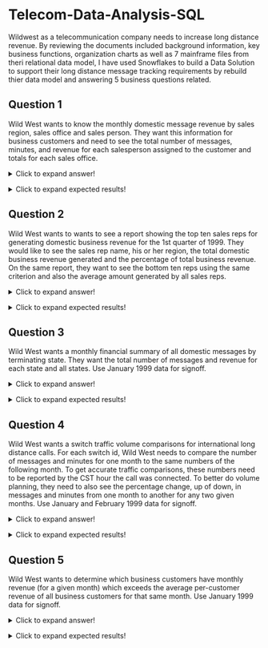 # Telecom-Data-Analysis-SQL

Wildwest as a telecommunication company needs to increase long distance revenue. By reviewing the documents included background information, key business functions, organization charts as well as 7 mainframe files from theri relational data model, I have used Snowflakes to build a Data Solution to support their long distance message tracking requirements by rebuild thier data model and answering 5 business questions related.


## Question 1 

Wild West wants to know the monthly domestic message revenue by sales region, sales office and sales person. They want this information for business customers and need to see the total number of messages, minutes, and revenue for each salesperson assigned to the customer and totals for each sales office.

<details>
  <summary>Click to expand answer!</summary>

  ##### Answer
```sql
WITH
    rev_sale_rep AS (
        SELECT
            SALES_REP_NO,
            ROUND(SUM(COALESCE(REV_AMT, 0)), 2) as month_rev,
            ROUND(SUM(REV_MIN + ROUND(REV_SEC / 60, 2)), 2) as month_min,
            COUNT(*) as num_message
        FROM
            REPASSGN
            LEFT JOIN BMSG9901 ON (
                BILL_AREA_CODE = AREA_CODE
                AND BILL_EXCHANGE = EXCHANGE
                AND BILL_LINE = LINE
            )
        WHERE
            TERM_ST NOT IN (
                SELECT
                    state_code
                FROM
                    domestic_states
            )
            AND TRIM(TERM_ST) <> ''
        GROUP BY
            SALES_REP_NO
    ),
    month_rev_rep AS (
        SELECT
            REP_FIRST_NAME,
            REP_LAST_NAME,
            REP_OFFICE,
            REP_REGION,
            COALESCE(month_rev, 0) as monthly_rev,
            month_min,
            num_message
        FROM
            SALESREP
            LEFT JOIN rev_sale_rep USING (SALES_REP_NO)
    )
SELECT
    REP_OFFICE,
    SUM(monthly_rev) as office_rev
FROM
    month_rev_rep
GROUP BY
    REP_OFFICE
ORDER BY
    office_rev desc
```

</details>
</p>

<details>
  <summary>Click to expand expected results!</summary>

  ##### Expected Results:

 | REP_OFFICE     | OFFICE_REV |
 | -------------- | ---------- |
 | Casper         | 11793.08   |
 | Portland       | 10202.11   |
 | San Francisco  | 9333.58    |
 | Honolulu       | 9294.64    |
 | Phoenix        | 8727.30    |
 | Laramie        | 8607.97    |
 | Santa Barbara  | 8392.10    |
 | Denver         | 8160.93    |
 | Flagstaff      | 7541.14    |
 | Los Angeles    | 7326.12    |
 | Seattle        | 7232.06    |
 | Salt Lake City | 6708.09    |
 | Palm Springs   | 6360.74    |
 | Helena         | 6044.99    |
 | San Diego      | 5372.07    |
 | Sacramento     | 5164.36    |
 | Nome           | 5094.68    |
 | Rock Springs   | 5038.50    |
 | Albuquerque    | 4962.74    |
 | Fairbanks      | 4910.11    |
 | Eugene         | 4813.94    |
 | Tucson         | 4285.98    |
 | Butte          | 3477.09    |
 | Santa Fe       | 2700.16    |
 | Spokane        | 2374.88    |

 </details>
</p>



## Question 2

Wild West wants to wants to see a report showing the top ten sales reps for generating domestic business revenue for the 1st quarter of 1999. They would like to see the sales rep name, his or her region, the total domestic business revenue generated and the percentage of total business revenue. On the same report, they want to see the bottom ten reps using the same criterion and also the average amount generated by all sales reps.

<details>
  <summary>Click to expand answer!</summary>

  ##### Answer
```sql
WITH
    first_quarter AS (
        SELECT
            *
        FROM
            BMSG9901
        UNION ALL
        SELECT
            *
        FROM
            BMSG9902
        UNION ALL
        SELECT
            *
        FROM
            BMSG9903
    ),
    domestic_revenue_per_salesp AS (
        SELECT
            SALES_REP_NO,
            SUM(CAST(REV_AMT as float)) as domestic_revenue
        FROM
            first_quarter
            RIGHT JOIN REPASSGN ON (
                BILL_AREA_CODE = AREA_CODE
                AND BILL_EXCHANGE = EXCHANGE
                AND BILL_LINE = LINE
            )
        WHERE
            TERM_ST NOT IN (
                SELECT
                    state_code
                FROM
                    domestic_states
            )
            AND TRIM(TERM_ST) <> ''
        GROUP BY
            1
    ),
    total_revenue_per_salesp AS (
        SELECT
            SALES_REP_NO,
            SUM(CAST(REV_AMT as float)) as total_revenue
        FROM
            first_quarter
            RIGHT JOIN REPASSGN ON (
                BILL_AREA_CODE = AREA_CODE
                AND BILL_EXCHANGE = EXCHANGE
                AND BILL_LINE = LINE
            )
        GROUP BY
            1
    ),
    domestic_total_revenue_per_salesp AS (
        SELECT
            SALES_REP_NO,
            domestic_revenue,
            total_revenue
        FROM
            domestic_revenue_per_salesp
            LEFT JOIN total_revenue_per_salesp USING (SALES_REP_NO)
    ),
    sales_per_rep AS (
        SELECT
            RANK() OVER (
                ORDER BY
                    domestic_revenue DESC
            ) AS rank,
            REP_FIRST_NAME,
            REP_LAST_NAME,
            domestic_revenue,
            REP_REGION,
            ROUND((domestic_revenue / total_revenue) * 100, 2) as rev_perc
        FROM
            domestic_total_revenue_per_salesp
            -- FROM (
            --    SELECT SUM(revenue) OVER() as total_rev, RANK() OVER(ORDER BY revenue DESC) AS rank, SALES_REP_NO, revenue           
            --    FROM domestic_revenue_per_salesp   
            -- )
            LEFT JOIN SALESREP USING (SALES_REP_NO)
    ) (
        SELECT
            *
        FROM
            sales_per_rep
        ORDER BY
            domestic_revenue DESC
        LIMIT
            10
    )
UNION ALL
(
    SELECT
        *
    FROM
        sales_per_rep
    ORDER BY
        domestic_revenue
    LIMIT
        10
)
```

</details>
</p>

<details>
  <summary>Click to expand expected results!</summary>

  ##### Expected Results:
  | RANK | REP_FIRST_NAME | REP_LAST_NAME | DOMESTIC_REVENUE | REP_REGION | REV_PERC |
  | ---- | -------------- | ------------- | ---------------- | ---------- | -------- |
  | 1    | PAUL           | KANE          | 8407.79          | 1          | 23.85    |
  | 2    | MICHAEL        | TRACY         | 8204.26          | 2          | 53.92    |
  | 3    | JAMES          | MILES         | 8048.28          | 1          | 58.94    |
  | 4    | LYDIA          | ADAMS         | 7935.03          | 2          | 60.99    |
  | 5    | LAURA          | IRWIN         | 7623.59          | 1          | 67.2     |
  | 6    | ERICA          | FREDRICKSON   | 6518.61          | 1          | 64.19    |
  | 7    | SUSAN          | CONTE         | 5791.99          | 3          | 32.84    |
  | 8    | MICHAEL        | FRANK         | 5161.37          | 3          | 62.54    |
  | 9    | LAURA          | DOBSON        | 4903.26          | 2          | 63.35    |
  | 10   | EVAN           | CONTE         | 4437.02          | 1          | 47.87    |
  | 297  | ERICA          | ADAMS         | 28.65            | 2          | 0.29     |
  | 296  | ERICA          | KANE          | 38.46            | 1          | 0.14     |
  | 295  | LYDIA          | ROTH          | 39.39            | 2          | 0.27     |
  | 294  | DAVID          | LANE          | 50.52            | 2          | 0.43     |
  | 293  | EVAN           | DRYER         | 59.34            | 1          | 0.94     |
  | 292  | PAUL           | GREGORY       | 59.4             | 2          | 0.76     |
  | 291  | SANDY          | DRYER         | 68.76            | 1          | 1.13     |
  | 290  | PAUL           | CONTE         | 85.89            | 2          | 0.87     |
  | 289  | DAVID          | SHERIDAN      | 89.37            | 2          | 0.87     |
  | 288  | JAMES          | ROTH          | 105.51           | 2          | 0.65     |
  </details>
</p>



## Question 3 

Wild West wants a monthly financial summary of all domestic messages by terminating state. They want the total number of messages and revenue for each state and all states. Use January 1999 data for signoff.

<details>
  <summary>Click to expand answer!</summary>

  ##### Answer
```sql
WITH
    info_9901 AS (
        SELECT
            COALESCE(TERM_ST, 'info_total_states'),
            SUM(REV_AMT) as revenue,
            COUNT(TERM_ST) as number_of_message
        FROM
            BMSG9901
        WHERE
            TERM_ST IN (
                SELECT
                    state_code
                FROM
                    domestic_states
            )
        GROUP BY
            ROLLUP (TERM_ST)
    ),
    info_9902 AS (
        SELECT
            COALESCE(TERM_ST, 'info_total_states'),
            SUM(REV_AMT) as revenue,
            COUNT(TERM_ST) as number_of_message
        FROM
            BMSG9902
        WHERE
            TERM_ST IN (
                SELECT
                    state_code
                FROM
                    domestic_states
            )
        GROUP BY
            ROLLUP (TERM_ST)
    ),
    info_9903 AS (
        SELECT
            COALESCE(TERM_ST, 'info_total_states'),
            SUM(REV_AMT) as revenue,
            COUNT(TERM_ST) as number_of_message
        FROM
            BMSG9903
        WHERE
            TERM_ST IN (
                SELECT
                    state_code
                FROM
                    domestic_states
            )
        GROUP BY
            ROLLUP (TERM_ST)
    ),
    info_9904 AS (
        SELECT
            COALESCE(TERM_ST, 'info_total_states'),
            SUM(REV_AMT) as revenue,
            COUNT(TERM_ST) as number_of_message
        FROM
            BMSG9904
        WHERE
            TERM_ST IN (
                SELECT
                    state_code
                FROM
                    domestic_states
            )
        GROUP BY
            ROLLUP (TERM_ST)
    ),
    info_0001 AS (
        SELECT
            COALESCE(TERM_ST, 'info_total_states'),
            SUM(REV_AMT) as revenue,
            COUNT(TERM_ST) as number_of_message
        FROM
            BMSG0001
        WHERE
            TERM_ST IN (
                SELECT
                    state_code
                FROM
                    domestic_states
            )
        GROUP BY
            ROLLUP (TERM_ST)
    )
SELECT
    *
FROM
    info_9901
UNION ALL
SELECT
    *
FROM
    info_9902
UNION ALL
SELECT
    *
FROM
    info_9903
UNION ALL
SELECT
    *
FROM
    info_9904
UNION ALL
SELECT
    *
FROM
    info_0001

```
</details>
</p>

<details>
  <summary>Click to expand expected results!</summary>

  ##### Expected Results:


  </details>
</p>



## Question 4

Wild West wants a switch traffic volume comparisons for international long distance calls. For each switch id, Wild West needs to compare the number of messages and minutes for one month to the same numbers of the following month. To get accurate traffic comparisons, these numbers need to be reported by the CST hour the call was connected. To better do volume planning, they need to also see the percentage change, up of down, in messages and minutes from one month to another for any two given months. Use January and February 1999 data for signoff.

<details>
  <summary>Click to expand answer!</summary>

  ##### Answer
```sql
WITH
    switch_9901 AS (
        SELECT
            LOCAL_SW_ID,
            ROUND(SUM(REV_MIN + REV_SEC / 60), 2) as sum_min_9901,
            COUNT(CON_CST) as message_9901
        FROM
            BMSG9901
        WHERE
            TERM_CNTRY <> '  '
            AND CON_CST <= 24
            AND LOCAL_SW_ID <> '  '
        GROUP BY
            LOCAL_SW_ID
    ),
    switch_9902 AS (
        SELECT
            LOCAL_SW_ID,
            ROUND(SUM(CON_MIN + CON_SEC / 60), 2) as sum_min_9902,
            COUNT(CON_CST) as message_9902
        FROM
            BMSG9902
        WHERE
            TERM_CNTRY <> '  '
            AND CON_CST <= 24
            AND LOCAL_SW_ID <> '  '
        GROUP BY
            LOCAL_SW_ID
    )
SELECT
    LOCAL_SW_ID,
    sum_min_9901,
    sum_min_9902,
    round(
        (sum_min_9902 - sum_min_9901) / sum_min_9901 * 100,
        2
    ) as percentage_min,
    message_9901,
    message_9902,
    round(
        (message_9902 - message_9901) / message_9901 * 100,
        2
    ) as percentage_mess
FROM
    SWITCH_9901
    FULL JOIN SWITCH_9902 USING (LOCAL_SW_ID)
ORDER BY
    LOCAL_SW_ID ASC
SELECT
    LOCAL_SW_ID,
    CON_MIN,
    REV_MIN,
    REV_SEC
FROM
    BMSG9901
WHERE
    CON_MIN > 59
```
</details>
</p>

<details>
  <summary>Click to expand expected results!</summary>

  ##### Expected Results:
  | LOCAL_SW_ID | CON_MIN | REV_MIN | REV_SEC |
  | ----------- | ------- | ------- | ------- |
  | 89          | 90      | 11      | 51      |
  | 08          | 90      | 11      | 30      |
  | 89          | 90      | 11      | 51      |
  | 19          | 90      | 11      | 30      |
  | 89          | 90      | 11      | 51      |
  | 68          | 90      | 11      | 51      |
  | 89          | 90      | 11      | 51      |
  | 89          | 90      | 11      | 51      |
  | 08          | 90      | 11      | 30      |
  | 08          | 90      | 11      | 30      |
  | 89          | 90      | 11      | 51      |
  | 08          | 90      | 11      | 30      |
  | 19          | 90      | 11      | 30      |
  | 08          | 90      | 11      | 30      |
  | 19          | 90      | 11      | 30      |
  | 68          | 90      | 11      | 51      |
  | 89          | 90      | 11      | 51      |
  | 89          | 90      | 11      | 51      |
  | 08          | 90      | 11      | 30      |
</details>
</p>



## Question 5
Wild West wants to determine which business customers have monthly revenue (for a given month) which exceeds the average per-customer revenue of all business customers for that same month. Use January 1999 data for signoff.
<details>
  <summary>Click to expand answer!</summary>

  ##### Answer
```sql
WITH
    customer_rev AS (
        SELECT
            CUST_ID,
            NAME,
            SUM(REV_AMT) as total_rev
        FROM
            BUSCUST
            LEFT JOIN BMSG9901 ON (
                BILL_AREA_CODE = AREA_CODE
                AND BILL_EXCHANGE = EXCHANGE
                AND BILL_LINE = LINE
            )
        WHERE
            REV_AMT <> '  '
        GROUP BY
            CUST_ID,
            NAME
    ),
    avg_rev AS (
        SELECT
            CUST_ID,
            ROUND(AVG(total_rev) OVER (), 2) as avg_rev
        FROM
            customer_rev
    )
SELECT
    CUST_ID,
    NAME,
    total_rev,
    avg_rev
FROM
    customer_rev
    LEFT JOIN avg_rev USING (cust_id)
WHERE
    total_rev > avg_rev
ORDER BY
    total_rev DESC
```
</details>
</p>

<details>
  <summary>Click to expand expected results!</summary>

  ##### Expected Results:
  | CUST_ID | NAME                             | TOTAL_REV | AVG_REV |
  | ------- | -------------------------------- | --------- | ------- |
  | 16102   | Gemini Computer                  | 9456.53   | 3234.45 |
  | 16312   | Arpin Movers                     | 7342.12   | 3234.45 |
  | 16351   | Fitch Realtors                   | 5370.77   | 3234.45 |
  | 16269   | Burnham Boilers                  | 5221.21   | 3234.45 |
  | 16025   | Lyon Barrell Co.                 | 5124.59   | 3234.45 |
  | 16113   | Discount Plus                    | 4919.31   | 3234.45 |
  | 16153   | Lenny's Oil Service              | 4918.75   | 3234.45 |
  | 16394   | Reynolds & Reynolds              | 4896.97   | 3234.45 |
  | 16146   | Wonderland Motel                 | 4873.72   | 3234.45 |
  | 16323   | Contemporary Furniture           | 4826      | 3234.45 |
  | 16201   | Holbrook Insurance               | 4763.81   | 3234.45 |
  | 16091   | International Stencil            | 4762.74   | 3234.45 |
  | 16057   | East Side Clinic                 | 4698.2    | 3234.45 |
  | 16062   | J Marino & Sons                  | 4676.58   | 3234.45 |
  | 16180   | Higgins Mobile Homes             | 4633.19   | 3234.45 |
  | 16198   | The Sweat Shop                   | 4631.66   | 3234.45 |
  | 16089   | Chicken Power Retail             | 4627.06   | 3234.45 |
  | 16268   | Teresa's School of Dance         | 4595.46   | 3234.45 |
  | 16014   | Professional Karate              | 4587.71   | 3234.45 |
  | 16059   | Conlon & Donnelly                | 4584.18   | 3234.45 |
  | 16338   | Mon Kow Restaurant               | 4555.99   | 3234.45 |
  | 16048   | Horizons Optical                 | 4501.89   | 3234.45 |
  | 16281   | Adventure Photography            | 4499.59   | 3234.45 |
  | 16257   | The Card Shop                    | 4490.11   | 3234.45 |
  | 16352   | Atlas Pallet                     | 4469.47   | 3234.45 |
  | 16270   | White Roofing                    | 4404.89   | 3234.45 |
  | 16215   | My Three Sons                    | 4389.54   | 3234.45 |
  | 16225   | Sloane Professional Services     | 4356.2    | 3234.45 |
  | 16365   | Interior Decors                  | 4348.34   | 3234.45 |
  | 16010   | Flooring Wholesalers             | 4307.79   | 3234.45 |
  | 16300   | Dobson Fence Co.                 | 4279.46   | 3234.45 |
  | 16279   | Linsco                           | 4265.53   | 3234.45 |
  | 16028   | JC Case Company                  | 4264.7    | 3234.45 |
  | 16243   | Valley Propane                   | 4226.01   | 3234.45 |
  | 16247   | Tobin Interiors                  | 4206.81   | 3234.45 |
  | 16329   | Stanley's Boat Yard              | 4205.65   | 3234.45 |
  | 16056   | Armstrong Services               | 4204.56   | 3234.45 |
  | 16282   | Magic Carpets                    | 4201.62   | 3234.45 |
  | 16379   | Lambert Engraving                | 4192.98   | 3234.45 |
  | 16350   | Elvin TV&Appliance               | 4189.33   | 3234.45 |
  | 16186   | Morel Cycle                      | 4183.46   | 3234.45 |
  | 16246   | Magic Auto Centers               | 4172.22   | 3234.45 |
  | 16360   | Brook Manor Diner                | 4163.88   | 3234.45 |
  | 16060   | A&L Compressed Gasses            | 4162.73   | 3234.45 |
  | 16118   | Pacific Elevator                 | 4141.17   | 3234.45 |
  | 16272   | Premier Studio                   | 4140.48   | 3234.45 |
  | 16074   | Van Dora Nursing Home            | 4126.04   | 3234.45 |
  | 16382   | Pacific County Oil and Heating   | 4118.33   | 3234.45 |
  | 16012   | Ingalls Group                    | 4108.63   | 3234.45 |
  | 16320   | Bud's Appliance Repairs          | 4101.61   | 3234.45 |
  | 16305   | Pacific Design Engineers         | 4080.3    | 3234.45 |
  | 16316   | Cranston Coatings                | 4070.75   | 3234.45 |
  | 16058   | Major Electric Supply            | 4066.83   | 3234.45 |
  | 16334   | Carey Co.                        | 4045.91   | 3234.45 |
  | 16049   | Plainville Liquors               | 4037.72   | 3234.45 |
  | 16061   | United Steelworkers              | 4023.29   | 3234.45 |
  | 16217   | Haskins Pharmacy                 | 4020.93   | 3234.45 |
  | 16371   | Sterling Custom Homes            | 4018.45   | 3234.45 |
  | 16262   | Acme Parking Supplies            | 4015.77   | 3234.45 |
  | 16242   | Fireball Heat Treating           | 4005.73   | 3234.45 |
  | 16162   | Larry's Laundromat               | 3990.24   | 3234.45 |
  | 16259   | Boss Office Furniture            | 3989.82   | 3234.45 |
  | 16213   | Art's Gun Shop                   | 3988.72   | 3234.45 |
  | 16160   | Dezotell Excavation              | 3988.3    | 3234.45 |
  | 16148   | Art's Floor Building             | 3983.53   | 3234.45 |
  | 16229   | Gerald Insurance                 | 3983.46   | 3234.45 |
  | 16152   | E&E Fence Co.                    | 3981.19   | 3234.45 |
  | 16342   | Echo Power Equipment             | 3970.06   | 3234.45 |
  | 16193   | Fuller Hospital                  | 3959.96   | 3234.45 |
  | 16327   | Boynton Communications           | 3955.83   | 3234.45 |
  | 16290   | Fairground Trader                | 3944.41   | 3234.45 |
  | 16267   | News Today Dealers               | 3943.86   | 3234.45 |
  | 16053   | Gaipo Automotive                 | 3922.34   | 3234.45 |
  | 16082   | Kelly Insurance                  | 3895.89   | 3234.45 |
  | 16090   | Lyons Group LTD                  | 3888.48   | 3234.45 |
  | 16203   | White's Music Shop               | 3874.24   | 3234.45 |
  | 16373   | The Money Place                  | 3870.23   | 3234.45 |
  | 16244   | Cameo Shop                       | 3863.58   | 3234.45 |
  | 16095   | Gulf Shrimp Shop                 | 3861.92   | 3234.45 |
  | 16336   | Gem Ravioli Co.                  | 3852.27   | 3234.45 |
  | 16037   | Tri-bro Tool                     | 3848.66   | 3234.45 |
  | 16337   | Elm St. Garage                   | 3833.82   | 3234.45 |
  | 16347   | Golfer's Warehouse               | 3828.38   | 3234.45 |
  | 16134   | A&A Patent Services              | 3826.17   | 3234.45 |
  | 16226   | Lorac Settings                   | 3822.63   | 3234.45 |
  | 16077   | BBQ Pit                          | 3820.32   | 3234.45 |
  | 16363   | The Corn Popper                  | 3816.25   | 3234.45 |
  | 16391   | E&L Mobile Home Service          | 3809.26   | 3234.45 |
  | 16339   | Bouquets of Balloons             | 3800.58   | 3234.45 |
  | 16141   | Browne Pest Control              | 3788.84   | 3234.45 |
  | 16266   | Kull's Stationers                | 3787.36   | 3234.45 |
  | 16264   | Alternative Market               | 3779.11   | 3234.45 |
  | 16126   | Presidential Printing            | 3770.68   | 3234.45 |
  | 16007   | Tauren Inc.                      | 3765.14   | 3234.45 |
  | 16150   | Jobpro Inc.                      | 3762.93   | 3234.45 |
  | 16019   | Plainville Nursing Home          | 3733.94   | 3234.45 |
  | 16289   | Protech Pest Control             | 3730.66   | 3234.45 |
  | 16263   | Al's Tackle Shack                | 3729.25   | 3234.45 |
  | 16027   | Angie's Decorators               | 3714.86   | 3234.45 |
  | 16119   | Chase Building Supply            | 3684.35   | 3234.45 |
  | 16044   | Sri Siam Thai Cusine             | 3682.03   | 3234.45 |
  | 16098   | Ventura Grain                    | 3665.8    | 3234.45 |
  | 16017   | Tammy's Job Shop                 | 3660.86   | 3234.45 |
  | 16183   | Supreme Beauty Salon             | 3658.81   | 3234.45 |
  | 16357   | EL Freeman Inc.                  | 3657.06   | 3234.45 |
  | 16147   | State Line Pharmacy              | 3642.05   | 3234.45 |
  | 16177   | Audio Dreams                     | 3640.61   | 3234.45 |
  | 16075   | Alix & Son Radiator              | 3621.36   | 3234.45 |
  | 16362   | Pedro's Pizza                    | 3617.68   | 3234.45 |
  | 16319   | Mansfield Marine                 | 3611.76   | 3234.45 |
  | 16182   | Briggs Corner Store              | 3611.44   | 3234.45 |
  | 16249   | Dwyer Heating                    | 3610.65   | 3234.45 |
  | 16175   | CAC Jewelry                      | 3607.56   | 3234.45 |
  | 16031   | American Partitions              | 3586.05   | 3234.45 |
  | 16298   | Pray Insulations                 | 3585.09   | 3234.45 |
  | 16140   | Homelite Outdoor Products        | 3575.23   | 3234.45 |
  | 16209   | Relax Liesure Products           | 3565.5    | 3234.45 |
  | 16309   | American Mobile Homes            | 3552.91   | 3234.45 |
  | 16301   | Elway Oil Company                | 3552.68   | 3234.45 |
  | 16265   | Bubble Up Hot Tubs               | 3536.94   | 3234.45 |
  | 16115   | The Good Seed                    | 3527.49   | 3234.45 |
  | 16349   | Officeland                       | 3526.09   | 3234.45 |
  | 16088   | Shear Stations LTD               | 3521.81   | 3234.45 |
  | 16383   | Super Cycle Inc.                 | 3520.64   | 3234.45 |
  | 16348   | Brinkley's Restaurant            | 3517.11   | 3234.45 |
  | 16067   | Crescent Day Care                | 3516.35   | 3234.45 |
  | 16157   | Dyer Manufacturing               | 3514.81   | 3234.45 |
  | 16230   | Precourt Lumber                  | 3512.44   | 3234.45 |
  | 16114   | Rockett Construction             | 3503.02   | 3234.45 |
  | 16344   | Baby Boudoir                     | 3502.35   | 3234.45 |
  | 16378   | Designer Glass                   | 3502.2    | 3234.45 |
  | 16380   | Bristol Cruise Center            | 3502.14   | 3234.45 |
  | 16197   | 24 Hour Cleaning                 | 3493.76   | 3234.45 |
  | 16370   | Case Sales                       | 3490.71   | 3234.45 |
  | 16317   | Thrasher Welding                 | 3487.89   | 3234.45 |
  | 16068   | Best Home Center                 | 3483.51   | 3234.45 |
  | 16389   | Berger Engraving                 | 3478.72   | 3234.45 |
  | 16006   | Bradford Trailer Sales           | 3478.32   | 3234.45 |
  | 16321   | Ashbrook Disposal                | 3476.1    | 3234.45 |
  | 16011   | Paul's Pagers                    | 3472.89   | 3234.45 |
  | 16374   | Cobb's Lock & Key                | 3466.63   | 3234.45 |
  | 16168   | Douglas Liquors                  | 3457.74   | 3234.45 |
  | 16116   | Propane Plus                     | 3457.72   | 3234.45 |
  | 16330   | Degrasse Rigging Co.             | 3452.66   | 3234.45 |
  | 16132   | Burlington Auto Specialists      | 3440.48   | 3234.45 |
  | 16144   | Subs Galore                      | 3413.8    | 3234.45 |
  | 16189   | IFR Furniture Rentals            | 3410.3    | 3234.45 |
  | 16167   | Union Tool                       | 3403.3    | 3234.45 |
  | 16135   | T-Shirts Plus                    | 3401.9    | 3234.45 |
  | 16221   | Astro Astrologists               | 3401.2    | 3234.45 |
  | 16051   | Pleasant Printing Company        | 3389.46   | 3234.45 |
  | 16173   | Milford Bicycle                  | 3370.56   | 3234.45 |
  | 16314   | Beaver Woodworking Supplies      | 3364.71   | 3234.45 |
  | 16280   | Great Woods Art Stores           | 3361.8    | 3234.45 |
  | 16195   | Duffy Funeral Home               | 3361.23   | 3234.45 |
  | 16143   | Associated North Pacific         | 3360.27   | 3234.45 |
  | 16008   | Morris Novelty                   | 3358.85   | 3234.45 |
  | 16306   | R&D Fuel Oil Co.                 | 3357.51   | 3234.45 |
  | 16104   | Jackson Plants                   | 3352.13   | 3234.45 |
  | 16179   | South Shore Oil                  | 3349.53   | 3234.45 |
  | 16094   | Vision & Value Inc.              | 3346.17   | 3234.45 |
  | 16208   | Quilts LTD                       | 3343.3    | 3234.45 |
  | 16070   | Eno Paper Distributors           | 3340.45   | 3234.45 |
  | 16129   | Professional Resource Management | 3324.12   | 3234.45 |
  | 16240   | Hindle's Power Equipment         | 3322.18   | 3234.45 |
  | 16045   | Hart Electric                    | 3312.6    | 3234.45 |
  | 16199   | Charles Package Stores           | 3312      | 3234.45 |
  | 16252   | K&L Jewelers                     | 3298.18   | 3234.45 |
  | 16356   | Tile City                        | 3289.23   | 3234.45 |
  | 16302   | Airport Sport Shop               | 3286.92   | 3234.45 |
  | 16194   | Merry Go Round Liquors           | 3284.76   | 3234.45 |
  | 16295   | Rick's Music World               | 3283.17   | 3234.45 |
  | 16210   | Morse Monuments                  | 3278.36   | 3234.45 |
  | 16159   | American Paging Centers          | 3278.12   | 3234.45 |
  | 16318   | D&M Pizza                        | 3276.83   | 3234.45 |
  | 16151   | Finishing Touches                | 3271.13   | 3234.45 |
  | 16023   | South Side Florist               | 3266.01   | 3234.45 |
  | 16109   | Standard Systems, Inc.           | 3258.7    | 3234.45 |
  | 16304   | Acme Printing Co.                | 3246.21   | 3234.45 |
  | 16366   | ABD Inc.                         | 3245.18   | 3234.45 |
  | 16400   | Classic Coach                    | 3244.06   | 323     |4.45
  </details>
</p>

